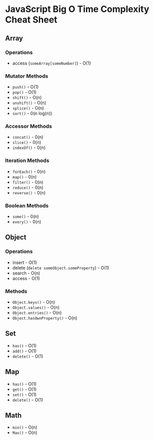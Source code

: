 # JavaScript Big O Time Complexity Cheat Sheet

## Array

### Operations

* access (`someArray[someNumber]`) - O(1)

### Mutator Methods

* `push()` - O(1)
* `pop()` - O(1)
* `shift()` - O(n)
* `unshift()` - O(n)
* `splice()` - O(n)
* `sort()` - 0(n log(n))

### Accessor Methods

* `concat()` - 0(n)
* `slice()` - 0(n)
* `indexOf()` - 0(n)

### Iteration Methods

* `forEach()` - 0(n)
* `map()` - 0(n)
* `filter()` - 0(n)
* `reduce()` - 0(n)
* `reverse()` - 0(n)

### Boolean Methods

* `some()` - 0(n)
* `every()` - 0(n)

## Object

### Operations

* insert - O(1)
* delete (`delete someObject.someProperty`) - O(1)
* search - O(n)
* access - O(1)

### Methods

* `Object.keys()` - O(n)
* `Object.values()` - O(n)
* `Object.entries()` - O(n)
* `Object.hasOwnProperty()` - O(n)

## Set

* `has()` - O(1)
* `add()` - O(1)
* `delete()` - O(1)

## Map

* `has()` - O(1)
* `get()` - O(1)
* `set()` - O(1)
* `delete()` - O(1)

## Math

* `min()` - O(n)
* `Max()` - O(n)
